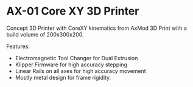 # AX-01 Core XY 3D Printer

Concept 3D Printer with CoreXY kinematics from AxMod 3D Print with a build volume of 200x300x200. 

Features:

* Electromagnetic Tool Changer for Dual Extrusion
* Klipper Firmware for high accuracy stepping
* Linear Rails on all axes for high accuracy movement
* Mostly metal design for frame rigidity.